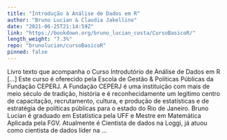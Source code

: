 ```yaml
---
title: "Introdução à Análise de Dados em R"
author: "Bruno Lucian & Claudia Jakelline"
date: "2021-06-25T21:14:59Z"
link: "https://bookdown.org/bruno_lucian_costa/CursoBasicoR/"
length_weight: "7.3%"
repo: "brunolucian/cursoBasicoR"
pinned: false
---
```


Livro texto que acompanha o Curso Introdutório de Análise de Dados em R [...] Este curso é oferecido pela Escola de Gestão & Politicas Públicas da Fundação CEPERJ. A Fundação CEPERJ é uma instituição com mais de meio século de tradição, história e é reconhecidamente um legítimo centro de capacitação, recrutamento, cultura, e produção de estatísticas e de estratégia de políticas públicas para o estado do Rio de Janeiro. Bruno Lucian é graduado em Estatística pela UFF e Mestre em Matemática Aplicada pela FGV. Atualmente é Cientista de dados na Loggi, já atuou como cientista de dados líder na ...

